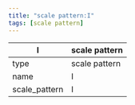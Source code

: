 ```yaml
---
title: "scale pattern:I"
tags: [scale pattern]
---
```


|I|scale pattern|
|---|---|
|type|scale pattern|
|name|I|
|scale_pattern|I|


